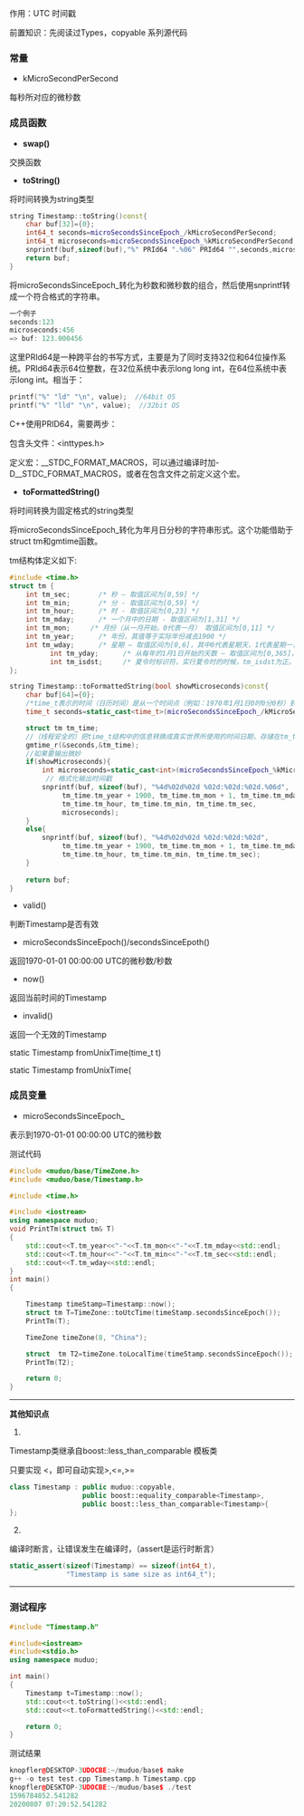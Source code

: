 作用：UTC 时间戳

前置知识：先阅读过Types，copyable 系列源代码

### 常量

* kMicroSecondPerSecond

每秒所对应的微秒数

### 成员函数

* **swap()**

交换函数

* **toString()** 

将时间转换为string类型

```c++
string Timestamp::toString()const{
    char buf[32]={0};
    int64_t seconds=microSecondsSinceEpoch_/kMicroSecondPerSecond;
    int64_t microseconds=microSecondsSinceEpoch_%kMicroSecondPerSecond;
    snprintf(buf,sizeof(buf),"%" PRId64 ".%06" PRId64 "",seconds,microseconds);
    return buf;
}
```

将microSecondsSinceEpoch_转化为秒数和微秒数的组合，然后使用snprintf转成一个符合格式的字符串。

```C++
一个例子
seconds:123
microseconds:456
=> buf: 123.000456
```
这里PRId64是一种跨平台的书写方式，主要是为了同时支持32位和64位操作系统。PRId64表示64位整数，在32位系统中表示long long int，在64位系统中表示long int。相当于：

```c++
printf("%" "ld" "\n", value);  //64bit OS
printf("%" "lld" "\n", value);  //32bit OS
```

C++使用PRID64，需要两步：

包含头文件：<inttypes.h>

定义宏：__STDC_FORMAT_MACROS，可以通过编译时加-D__STDC_FORMAT_MACROS，或者在包含文件之前定义这个宏。

* **toFormattedString()** 

将时间转换为固定格式的string类型

将microSecondsSinceEpoch_转化为年月日分秒的字符串形式。这个功能借助于struct tm和gmtime函数。

tm结构体定义如下:

```c++
#include <time.h>
struct tm {
    int tm_sec;       /* 秒 – 取值区间为[0,59] */
    int tm_min;       /* 分 - 取值区间为[0,59] */
    int tm_hour;      /* 时 - 取值区间为[0,23] */
    int tm_mday;      /* 一个月中的日期 - 取值区间为[1,31] */
    int tm_mon;     /* 月份（从一月开始，0代表一月） 取值区间为[0,11] */
    int tm_year;      /* 年份，其值等于实际年份减去1900 */
    int tm_wday;      /* 星期 – 取值区间为[0,6]，其中0代表星期天，1代表星期一，以此类推 */
          int tm_yday;      /* 从每年的1月1日开始的天数 – 取值区间为[0,365]，其中0代表1月1日，1代表1月2日，以此类推 */
          int tm_isdst;     /* 夏令时标识符，实行夏令时的时候，tm_isdst为正。不实行夏令时的进候，tm_isdst为0；不了解情况时，tm_isdst()为负。*/
};
```



```c++
string Timestamp::toFormattedString(bool showMicroseconds)const{
    char buf[64]={0};
    /*time_t表示的时间（日历时间）是从一个时间点（例如：1970年1月1日0时0分0秒）到此时的秒数，它是一个长整数*/
    time_t seconds=static_cast<time_t>(microSecondsSinceEpoch_/kMicroSecondPerSecond);

    struct tm tm_time;
    //（线程安全的）把time_t结构中的信息转换成真实世界所使用的时间日期，存储在tm_time结构中
    gmtime_r(&seconds,&tm_time);
	//如果要输出微妙
    if(showMicroseconds){
        int microseconds=static_cast<int>(microSecondsSinceEpoch_%kMicroSecondPerSecond);
         // 格式化输出时间戳    
        snprintf(buf, sizeof(buf), "%4d%02d%02d %02d:%02d:%02d.%06d",
             tm_time.tm_year + 1900, tm_time.tm_mon + 1, tm_time.tm_mday,
             tm_time.tm_hour, tm_time.tm_min, tm_time.tm_sec,
             microseconds);
    }
    else{
        snprintf(buf, sizeof(buf), "%4d%02d%02d %02d:%02d:%02d",
             tm_time.tm_year + 1900, tm_time.tm_mon + 1, tm_time.tm_mday,
             tm_time.tm_hour, tm_time.tm_min, tm_time.tm_sec);
    }    
    
    return buf;
}
```

* valid()

判断Timestamp是否有效

* microSecondsSinceEpoch()/secondsSinceEpoth()

返回1970-01-01 00:00:00 UTC的微秒数/秒数

* now()

返回当前时间的Timestamp

* invalid()

返回一个无效的Timestamp



  static Timestamp fromUnixTime(time_t t)

  static Timestamp fromUnixTime(



### 成员变量

* microSecondsSinceEpoch_

表示到1970-01-01 00:00:00 UTC的微秒数



测试代码

```c++
#include <muduo/base/TimeZone.h>
#include <muduo/base/Timestamp.h>

#include <time.h>

#include <iostream>
using namespace muduo;
void PrintTm(struct tm& T)
{
    std::cout<<T.tm_year<<"-"<<T.tm_mon<<"-"<<T.tm_mday<<std::endl;
    std::cout<<T.tm_hour<<"-"<<T.tm_min<<"-"<<T.tm_sec<<std::endl;
    std::cout<<T.tm_wday<<std::endl;
}
int main()
{

    Timestamp timeStamp=Timestamp::now();
    struct tm T=TimeZone::toUtcTime(timeStamp.secondsSinceEpoch());
    PrintTm(T);

    TimeZone timeZone(8, "China");

    struct  tm T2=timeZone.toLocalTime(timeStamp.secondsSinceEpoch());
    PrintTm(T2);

    return 0;
}
```

----

**其他知识点**

1)

Timestamp类继承自boost::less_than_comparable <T>模板类

只要实现 <，即可自动实现>,<=,>=

```c++
class Timestamp : public muduo::copyable,
                  public boost::equality_comparable<Timestamp>,
                  public boost::less_than_comparable<Timestamp>{
};
```

2)

编译时断言，让错误发生在编译时，（assert是运行时断言）

```c++
static_assert(sizeof(Timestamp) == sizeof(int64_t),
              "Timestamp is same size as int64_t");
```

------

### 测试程序

```c++
#include "Timestamp.h"

#include<iostream>
#include<stdio.h>
using namespace muduo;

int main()
{
    Timestamp t=Timestamp::now();
    std::cout<<t.toString()<<std::endl;
    std::cout<<t.toFormattedString()<<std::endl;

    return 0;
}
```

测试结果

```c++
knopfler@DESKTOP-3UDOCBE:~/muduo/base$ make
g++ -o test test.cpp Timestamp.h Timestamp.cpp 
knopfler@DESKTOP-3UDOCBE:~/muduo/base$ ./test
1596784852.541282
20200807 07:20:52.541282
```

